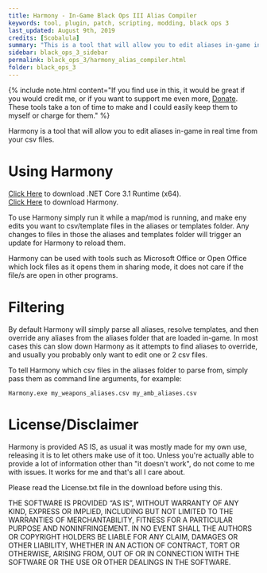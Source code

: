 ```yaml
---
title: Harmony - In-Game Black Ops III Alias Compiler
keywords: tool, plugin, patch, scripting, modding, black ops 3
last_updated: August 9th, 2019
credits: [Scobalula]
summary: "This is a tool that will allow you to edit aliases in-game in real time from your csv files."
sidebar: black_ops_3_sidebar
permalink: black_ops_3/harmony_alias_compiler.html
folder: black_ops_3
---
```


{% include note.html content="If you find use in this, it would be great if you would credit me, or if you want to support me even more, [Donate](https://www.paypal.me/scobalula). These tools take a ton of time to make and I could easily keep them to myself or charge for them." %}

Harmony is a tool that will allow you to edit aliases in-game in real time from your csv files.

# Using Harmony

<div class="alert alert-success" role="alert"><i class="fa fa-download fa-lg"></i><a href="https://dotnet.microsoft.com/download" target="_blank">Click Here</a> to download .NET Core 3.1 Runtime (x64).</div>

<div class="alert alert-success" role="alert"><i class="fa fa-download fa-lg"></i><a href="https://mega.nz/file/sN0RUDKS#VvXtzJ1_WNvyuMdYszdv_4moVM-HY9oPJYcirQOwckU" target="_blank">Click Here</a> to download Harmony.</div>

To use Harmony simply run it while a map/mod is running, and make eny edits you want to csv/template files in the aliases or templates folder. Any changes to files in those the aliases and templates folder will trigger an update for Harmony to reload them.

Harmony can be used with tools such as Microsoft Office or Open Office which lock files as it opens them in sharing mode, it does not care if the file/s are open in other programs.

# Filtering

By default Harmony will simply parse all aliases, resolve templates, and then override any aliases from the aliases folder that are loaded in-game. In most cases this can slow down Harmony as it attempts to find aliases to override, and usually you probably only want to edit one or 2 csv files.

To tell Harmony which csv files in the aliases folder to parse from, simply pass them as command line arguments, for example:

`Harmony.exe my_weapons_aliases.csv my_amb_aliases.csv`

# License/Disclaimer

Harmony is provided AS IS, as usual it was mostly made for my own use, releasing it is to let others make use of it too. Unless you're actually able to provide a lot of information other than "it doesn't work", do not come to me with issues. It works for me and that's all I care about.

Please read the License.txt file in the download before using this.

THE SOFTWARE IS PROVIDED “AS IS”, WITHOUT WARRANTY OF ANY KIND, EXPRESS OR IMPLIED, INCLUDING BUT NOT LIMITED TO THE WARRANTIES OF MERCHANTABILITY, FITNESS FOR A PARTICULAR PURPOSE AND NONINFRINGEMENT. IN NO EVENT SHALL THE AUTHORS OR COPYRIGHT HOLDERS BE LIABLE FOR ANY CLAIM, DAMAGES OR OTHER LIABILITY, WHETHER IN AN ACTION OF CONTRACT, TORT OR OTHERWISE, ARISING FROM, OUT OF OR IN CONNECTION WITH THE SOFTWARE OR THE USE OR OTHER DEALINGS IN THE SOFTWARE.